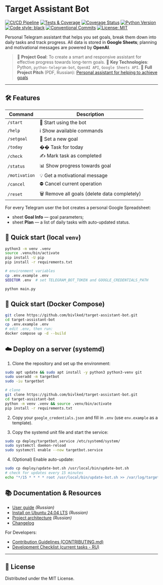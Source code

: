 # Target Assistant Bot

[![CI/CD Pipeline](https://github.com/bivlked/target-assistant-bot/actions/workflows/ci.yml/badge.svg)](https://github.com/bivlked/target-assistant-bot/actions/workflows/ci.yml)
[![Tests & Coverage](https://github.com/bivlked/target-assistant-bot/actions/workflows/tests.yml/badge.svg)](https://github.com/bivlked/target-assistant-bot/actions/workflows/tests.yml)
[![Coverage Status](https://codecov.io/gh/bivlked/target-assistant-bot/branch/main/graph/badge.svg)](https://codecov.io/gh/bivlked/target-assistant-bot)
[![Python Version](https://img.shields.io/badge/python-3.10%2B-blue.svg)](https://www.python.org/downloads/)
[![Code style: black](https://img.shields.io/badge/code%20style-black-000000.svg)](https://github.com/psf/black)
[![Conventional Commits](https://img.shields.io/badge/Conventional%20Commits-1.0.0-%23FE5196?logo=conventionalcommits&logoColor=white)](https://conventionalcommits.org)
[![License: MIT](https://img.shields.io/badge/license-MIT-green.svg)](https://opensource.org/licenses/MIT)

Personal Telegram assistant that helps you set goals, break them down into daily tasks and track progress. All data is stored in **Google Sheets**; planning and motivational messages are powered by **OpenAI**.

> 🚀 **Project Goal**: To create a smart and responsive assistant for effective progress towards long-term goals.
> 🎯 **Key Technologies**: Python, `python-telegram-bot`, `OpenAI API`, `Google Sheets API`.
> 📄 **Full Project Pitch** (PDF, Russian): [Personal assistant for helping to achieve goals](Персональный%20ассистент%20для%20помощи%20в%20достижении%20поставленных%20целей.pdf)

---

## 🛠️ Features

| Command | Description |
|---------|-------------|
| `/start` | 🚀 Start using the bot |
| `/help`  | ℹ️ Show available commands |
| `/setgoal` | 🎯 Set a new goal |
| `/today` | �� Task for today |
| `/check` | ✍️ Mark task as completed |
| `/status` | 📊 Show progress towards goal |
| `/motivation` | 💡 Get a motivational message |
| `/cancel` | ⛔ Cancel current operation |
| `/reset` | 🗑️ Remove all goals (delete data completely) |

For every Telegram user the bot creates a personal Google Spreadsheet:
* sheet **Goal Info** — goal parameters;
* sheet **Plan** — a list of daily tasks with auto-updated status.

## 🚀 Quick start (local `venv`)

```bash
python3 -m venv .venv
source .venv/bin/activate
pip install -U pip
pip install -r requirements.txt

# environment variables
cp .env.example .env
$EDITOR .env  # set TELEGRAM_BOT_TOKEN and GOOGLE_CREDENTIALS_PATH

python main.py
```

## 🐳 Quick start (Docker Compose)

```bash
git clone https://github.com/bivlked/target-assistant-bot.git
cd target-assistant-bot
cp .env.example .env
# edit .env, then run:
docker compose up -d --build
```

## ☁️ Deploy on a server (systemd)

1. Clone the repository and set up the environment:

```bash
sudo apt update && sudo apt install -y python3 python3-venv git
sudo useradd -m targetbot
sudo -iu targetbot

# clone
git clone https://github.com/bivlked/target-assistant-bot.git
cd target-assistant-bot
python -m venv .venv && source .venv/bin/activate
pip install -r requirements.txt
```

2. Copy your `google_credentials.json` and fill in `.env` (use `env.example` as a template).

3. Copy the systemd unit file and start the service:

```bash
sudo cp deploy/targetbot.service /etc/systemd/system/
sudo systemctl daemon-reload
sudo systemctl enable --now targetbot.service
```

4. (Optional) Enable auto-update:

```bash
sudo cp deploy/update-bot.sh /usr/local/bin/update-bot.sh
# check for updates every 15 minutes
echo "*/15 * * * * root /usr/local/bin/update-bot.sh >> /var/log/targetbot_update.log 2>&1" | sudo tee /etc/cron.d/targetbot-update
```

## 📚 Documentation & Resources

* [User guide](docs/user_guide.md) *(Russian)*
* [Install on Ubuntu 24.04 LTS](docs/install_ubuntu.md) *(Russian)*
* [Project architecture](docs/architecture.md) *(Russian)*
* [Changelog](CHANGELOG.md)

For Developers:
* [Contribution Guidelines (CONTRIBUTING.md)](CONTRIBUTING.md)
* [Development Checklist (current tasks - RU)](Чек-лист%20разработки%20(отмечать%20выполненное).md)

---

## 📜 License

Distributed under the MIT License. 